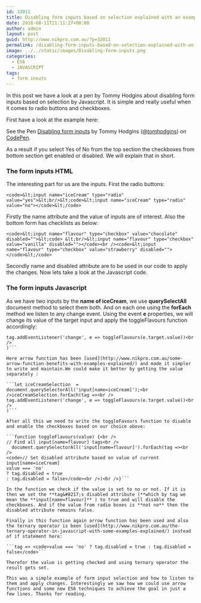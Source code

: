 ```yaml
---
id: 32011
title: Disabling form inputs based on selection explained with an example
date: 2018-08-11T21:11:27+00:00
author: admin
layout: post
guid: http://www.nikpro.com.au/?p=32011
permalink: /disabling-form-inputs-based-on-selection-explained-with-an-example/
image: ../../static/images/Disabling-form-inputs.png
categories:
  - ES6
  - JAVASCRIPT
tags:
  - form inouts
---
```

In this post we have a look at a pen by Tommy Hodgins about disabling form inputs based on selection by Javascript. It is simple and really useful when it comes to radio buttons and checkboxes.

First have a look at the example here:

<p data-height="350" data-theme-id="0" data-slug-hash="errKZd" data-default-tab="html,result" data-user="tomhodgins" data-pen-title="Disabling form inputs" class="codepen">
  See the Pen <a href="https://codepen.io/tomhodgins/pen/errKZd/">Disabling form inputs</a> by Tommy Hodgins (<a href="https://codepen.io/tomhodgins">@tomhodgins</a>) on <a href="https://codepen.io">CodePen</a>.
</p>

As a result if you select Yes of No from the top section the checkboxes from bottom section get enabled or disabled. We will explain that in short.

### The form inputs HTML

The interesting part for us are the inputs. First the radio buttons:

```<code>&lt;input name="iceCream" type="radio" value="yes">&lt;br/>&lt;code>&lt;input name="iceCream" type="radio" value="no"></code>&lt;/code>```

Firstly the name attribute and the value of inputs are of interest. Also the bottom form has checklists as below:

```<code>&lt;input name="flavour" type="checkbox" value="chocolate" disabled="">&lt;code> &lt;br/>&lt;input name="flavour" type="checkbox" value="vanilla" disabled=""></code><br /><code>&lt;input name="flavour" type="checkbox" value="strawberry" disabled=""></code>&lt;/code>```

Secondly name and disabled attribute are to be used in our code to apply the changes. Now lets take a look at the Javascript code.

### The form inputs Javascript

As we have two inputs by the **name of iceCream**, we use **querySelectAll** document method to select them both. And on each one using the **forEach** method we listen to any change event. Using the event **e** properties, we will change its value of the target input and apply the toggleFlavours function accordingly:

```document.querySelectorAll('input[name=iceCream]').forEach(tag =><br />
tag.addEventListener('change', e => toggleFlavours(e.target.value))<br />
)```

Here arrow function has been [used](http://www.nikpro.com.au/some-arrow-function-benefits-with-examples-explained/) and made it simpler to write and maintain.We could make it better by getting the value separately :

```let iceCreamSelection  = document.querySelectorAll('input[name=iceCream]');<br />iceCreamSelection.forEach(tag =><br />
tag.addEventListener('change', e => toggleFlavours(e.target.value))<br />
)```

After all this we need to write the toggleFavours function to disable and enable the checkboxes based on our choice above:

```function toggleFlavours(value) {<br />
// Find all input[name=flavour] tags<br />
  document.querySelectorAll('input[name=flavour]').forEach(tag =><br />
<code>// Set disabled attribute based on value of current input[name=iceCream]
value === 'no'
? tag.disabled = true
: tag.disabled = false</code><br />)<br />}```

In the function we check if the value is set to no or not. If it is then we set the **tag&#8217;s disabled attribute (**which by tag we mean the **input[name=flavour]** ) to true and will disable the checkboxes. And if the value from radio boxes is **not no** then the disabled attribute remains false.

Finally in this function again arrow function has been used and also the ternary operator is been [used](http://www.nikpro.com.au/the-ternary-operator-in-javascript-with-some-examples-explained/) instead of if statement here:

```tag => <code>value === 'no' ? tag.disabled = true : tag.disabled = false</code>```

Therefor the value is getting checked and using ternary operator the result gets set.

This was a simple example of form input selection and how to listen to them and apply changes. Interestingly we saw how we could use arrow functions and some new ES6 techniques to achieve the goal in just a few lines. Thanks for reading.